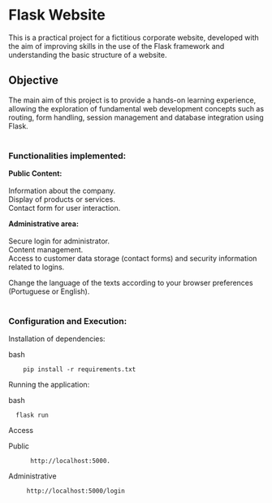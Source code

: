 <h1>Flask Website </h1>

This is a practical project for a fictitious corporate website, developed with the aim of improving skills in the use of the Flask framework and understanding the basic structure of a website.

<h2>Objective</h2>

The main aim of this project is to provide a hands-on learning experience, allowing the exploration of fundamental web development concepts such as routing, form handling, session management and database integration using Flask.<br><br>

<h3>Functionalities implemented:</h3>

  <b>Public Content: </b><br><br>
        Information about the company.<br>
        Display of products or services.<br>
        Contact form for user interaction.<br>

  <b>Administrative area:</b><br><br>
        Secure login for administrator.<br>
        Content management.<br>
        Access to customer data storage (contact forms) and security information related to logins.<br>


 Change the language of the texts according to your browser preferences (Portuguese or English). <br><br>

<h3>Configuration and Execution:</h3>


Installation of dependencies:

  bash
 
        pip install -r requirements.txt


Running the application:

  bash

      flask run

Access 

Public             
          
          http://localhost:5000.      

Administrative

         http://localhost:5000/login   
